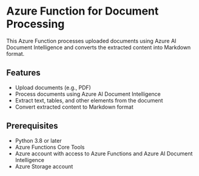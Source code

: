 # Azure Function for Document Processing

This Azure Function processes uploaded documents using Azure AI Document Intelligence and converts the extracted content into Markdown format.

## Features

- Upload documents (e.g., PDF)
- Process documents using Azure AI Document Intelligence
- Extract text, tables, and other elements from the document
- Convert extracted content to Markdown format

## Prerequisites

- Python 3.8 or later
- Azure Functions Core Tools
- Azure account with access to Azure Functions and Azure AI Document Intelligence
- Azure Storage account

